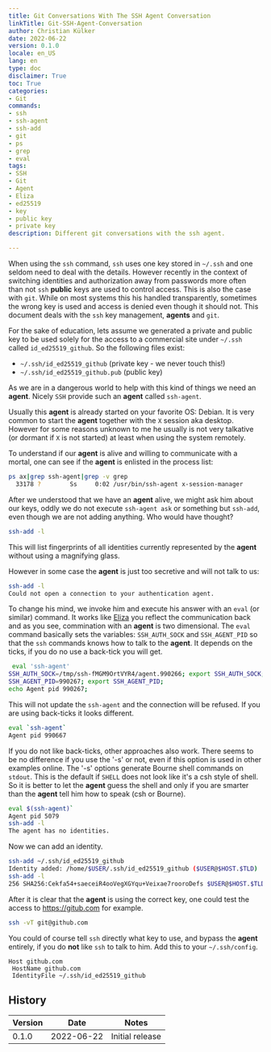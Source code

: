```yaml
---
title: Git Conversations With The SSH Agent Conversation
linkTitle: Git-SSH-Agent-Conversation
author: Christian Külker
date: 2022-06-22
version: 0.1.0
locale: en_US
lang: en
type: doc
disclaimer: True
toc: True
categories:
- Git
commands:
- ssh
- ssh-agent
- ssh-add
- git
- ps
- grep
- eval
tags:
- SSH
- Git
- Agent
- Eliza
- ed25519
- key
- public key
- private key
description: Different git conversations with the ssh agent.

---
```


When using the `ssh` command, `ssh` uses one key stored in `~/.ssh` and one
seldom need to deal with the details. However recently in the context of
switching identities and authorization away from passwords more often than not
`ssh` __public__ keys are used to control access. This is also the case with `git`.
While on most systems this his handled transparently, sometimes the wrong key
is used and access is denied even though it should not. This document deals
with the `ssh` key management, __agents__ and `git`.

For the sake of education, lets assume we generated a private and public key to
be used solely for the access to a commercial site under `~/.ssh` called
`id_ed25519_github`. So the following files exist:

- `~/.ssh/id_ed25519_github` (private key - we never touch this!)
- `~/.ssh/id_ed25519_github.pub` (public key)

As we are in a dangerous world to help with this kind of things we need an
__agent__.  Nicely `SSH` provide such an __agent__ called `ssh-agent`.

Usually this __agent__ is already started on your favorite OS: Debian. It is
very common to start the __agent__ together with the `X` session aka desktop.
However for some reasons unknown to me he usually is not very talkative (or
dormant if `X` is not started) at least when using the system remotely.

To understand if our __agent__ is alive and willing to communicate with
a mortal, one can see if the __agent__ is enlisted in the process list:

```bash
ps ax|grep ssh-agent|grep -v grep
  33178 ?        Ss     0:02 /usr/bin/ssh-agent x-session-manager
```

After we understood that we have an __agent__ alive, we might ask him about our
keys, oddly we do not execute `ssh-agent ask` or something but `ssh-add`, even
though we are not adding anything. Who would have thought?

```bash
ssh-add -l
```

This will list fingerprints of all identities currently represented by the
__agent__ without using a magnifying glass.

However in some case the __agent__ is just too secretive and will not
talk to us:

```bash
ssh-add -l
Could not open a connection to your authentication agent.
```

To change his mind, we invoke him and execute his answer with an `eval` (or
similar) command. It works like [Eliza](https://en.wikipedia.org/wiki/ELIZA)
you reflect the communication back and as you see, commination with an
__agent__ is two dimensional.  The `eval` command basically sets the variables:
`SSH_AUTH_SOCK` and `SSH_AGENT_PID` so that the `ssh` commands knows how to
talk to the __agent__.  It depends on the ticks, if you do no use a back-tick
you will get.

```bash
 eval 'ssh-agent'
SSH_AUTH_SOCK=/tmp/ssh-fMGM9OrtVYR4/agent.990266; export SSH_AUTH_SOCK;
SSH_AGENT_PID=990267; export SSH_AGENT_PID;
echo Agent pid 990267;
```

This will not update the `ssh-agent` and the connection will be refused. If you
are using back-ticks it looks different.

```bash
eval `ssh-agent`
Agent pid 990667
```

If you do not like back-ticks, other approaches also work. There seems to be no
difference if you use the '-s' or not, even if this option is used in other
examples online. The '-s' options generate Bourne shell commands on `stdout`.
This is the default if `SHELL` does not look like it's a csh style of shell.
So it is better to let the __agent__ guess the shell and only if you are
smarter than the __agent__ tell him how to speak (csh or Bourne).


```bash
eval $(ssh-agent)`
Agent pid 5079
ssh-add -l
The agent has no identities.
```

Now we can add an identity.

```bash
ssh-add ~/.ssh/id_ed25519_github
Identity added: /home/$USER/.ssh/id_ed25519_github ($USER@$HOST.$TLD)
ssh-add -l
256 SHA256:Cekfa54+saeceiR4ooVegXGYqu+Veixae7rooroDefs $USER@$HOST.$TLD (ED25519
```

After it is clear that the __agent__ is using the correct key, one could test
the access to <https://gitub.com> for example.

```bash
ssh -vT git@github.com
```

You could of course tell `ssh` directly what key to use, and bypass the
__agent__ entirely, if you do __not__ like `ssh` to talk to him. Add this to
your `~/.ssh/config`.


```ssh
Host github.com
 HostName github.com
 IdentityFile ~/.ssh/id_ed25519_github
```

## History

| Version | Date       | Notes                                                |
| ------- | ---------- | ---------------------------------------------------- |
| 0.1.0   | 2022-06-22 | Initial release                                      |



